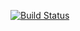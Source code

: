 [![Build Status](https://travis-ci.com/OrlovDiga/Sever-Group-Testing-Task.svg?branch=master)](https://travis-ci.com/OrlovDiga/Sever-Group-Testing-Task)
